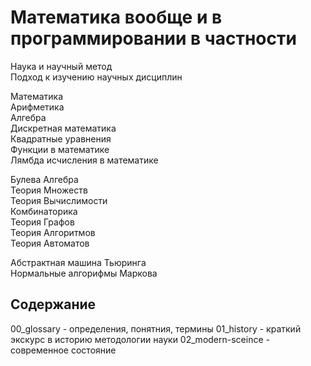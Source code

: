 # Математика вообще и в программировании в частности  
  
Наука и научный метод  
Подход к изучению научных дисциплин  
  
Математика  
Арифметика  
Алгебра  
Дискретная математика  
Квадратные уравнения  
Функции в математике  
Лямбда исчисления в математике  
  
Булева Алгебра  
Теория Множеств  
Теория Вычислимости  
Комбинаторика  
Теория Графов  
Теория Алгоритмов  
Теория Автоматов  
  
Абстрактная машина Тьюринга  
Нормальные алгорифмы Маркова  


## Cодержание

00_glossary       - определения, понятния, термины 
01_history        - краткий экскурс в историю методологии науки
02_modern-sceince - современное состояние
